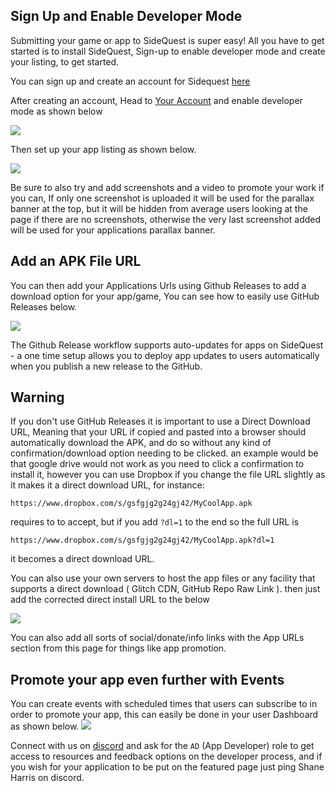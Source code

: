 ## Sign Up and Enable Developer Mode

Submitting your game or app to SideQuest is super easy! All you have to get started is to install SideQuest, Sign-up to 
enable developer mode and create your listing, to get started.

You can sign up and create an account for Sidequest [here](https://sidequestvr.com/#/sign-up)

After creating an account, Head to [Your Account](https://sidequestvr.com/#/account) and enable developer mode as shown below

![](https://cdn.discordapp.com/attachments/615234075778875453/622156586365747210/Screenshot_236.png)

Then set up your app listing as shown below.

![](https://cdn.discordapp.com/attachments/608376262347587595/608597561002950657/Screenshot_1095.png)

Be sure to also try and add screenshots and a video to promote your work if you can, If only one screenshot is uploaded it will be used for the parallax banner at the top, but it will be hidden from average users looking at the page if there are no screenshots, otherwise the very last screenshot added will be used for your applications parallax banner.

## Add an APK File URL
You can then add your Applications Urls using Github Releases to add a download option for your app/game, You can see how to easily use GitHub Releases below.

[![](https://cdn.discordapp.com/attachments/608376262347587595/611697801360834600/Screenshot_10.png)](https://www.youtube.com/watch?v=B0IZv-ljwSI)

The Github Release workflow supports auto-updates for apps on SideQuest - a one time setup allows you to deploy app updates to users automatically when you publish a new release to the GitHub.


## Warning
If you don't use GitHub Releases it is important to use a Direct Download URL, Meaning that your URL if copied and pasted into a browser should automatically download the APK, and do so without any kind of confirmation/download option needing to be clicked. an example would be that google drive would not work as you need to click a confirmation to install it, however you can use Dropbox if you change the file URL slightly as it makes it a direct download URL, for instance:

`https://www.dropbox.com/s/gsfgjg2g24gj42/MyCoolApp.apk`

requires to to accept, but if you add `?dl=1` to the end so the full URL is 

`https://www.dropbox.com/s/gsfgjg2g24gj42/MyCoolApp.apk?dl=1`

it becomes a direct download URL.

You can also use your own servers to host the app files or any facility that supports a direct download ( Glitch CDN, GitHub Repo Raw Link ). then just add the corrected direct install URL to the below

![](https://cdn.discordapp.com/attachments/615234075778875453/622159882862460928/Screenshot_241.png)

You can also add all sorts of social/donate/info links with the App URLs section from this page for things like app promotion.


## Promote your app even further with Events
You can create events with scheduled times that users can subscribe to in order to promote your app, this can easily be done in your user Dashboard as shown below.
![](https://cdn.discordapp.com/attachments/615234075778875453/622161090595389440/Screenshot_243.png)

Connect with us on [discord](https://discord.gg/hzCf9Vj) and ask for the `AD` (App Developer) role to get access to resources and feedback options on the developer process, and if you wish for your application to be put on the featured page just ping Shane Harris on discord.